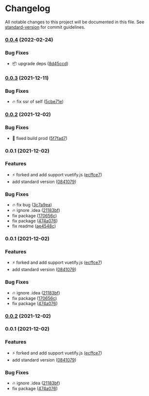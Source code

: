 # Changelog

All notable changes to this project will be documented in this file. See [standard-version](https://github.com/conventional-changelog/standard-version) for commit guidelines.

### [0.0.4](https://github.com/chantouchsek/html2pdf-js/compare/v0.0.3...v0.0.4) (2022-02-24)


### Bug Fixes

* :package: upgrade deps ([8d45ccd](https://github.com/chantouchsek/html2pdf-js/commit/8d45ccd3a1ec529cdcde7c17335802a528ac40bd))

### [0.0.3](https://github.com/chantouchsek/html2pdf-js/compare/v0.0.2...v0.0.3) (2021-12-11)


### Bug Fixes

* :fire: fix ssr of self ([5cbe71e](https://github.com/chantouchsek/html2pdf-js/commit/5cbe71eda8b275846e0239393abef34fb5d53629))

### [0.0.2](https://github.com/chantouchsek/html2pdf-js/compare/v0.0.1...v0.0.2) (2021-12-02)


### Bug Fixes

* :pencil: fixed build prod ([5f7fad7](https://github.com/chantouchsek/html2pdf-js/commit/5f7fad7e80f78d1c0e373a79969373143d0cb2d5))

### 0.0.1 (2021-12-02)


### Features

* :zap: forked and add support vuetify.js ([ecffce7](https://github.com/chantouchsek/html2pdf-js/commit/ecffce77ddb04c32b2dec4e376e47537f9dc6050))
* add standard version ([0841079](https://github.com/chantouchsek/html2pdf-js/commit/08410797307db9d82ce7645c72433c6d23d87876))


### Bug Fixes

* :fire: fix bug ([3c7a9ea](https://github.com/chantouchsek/html2pdf-js/commit/3c7a9ea2dd354e5145284f60ab730facd02b774f))
* :fire: ignore .idea ([21183bf](https://github.com/chantouchsek/html2pdf-js/commit/21183bfa283ff60814d602d58c96348e2a0da04c))
* fix package ([170656c](https://github.com/chantouchsek/html2pdf-js/commit/170656c851065ad48a40514ac6c0523cdc7e9119))
* fix package ([474a076](https://github.com/chantouchsek/html2pdf-js/commit/474a0762b3b7ea7bb0596d5c158b1051200f8b38))
* fix readme ([ae4548c](https://github.com/chantouchsek/html2pdf-js/commit/ae4548cdc272c788cde17848c7b2177f2cd1484f))

### 0.0.1 (2021-12-02)


### Features

* :zap: forked and add support vuetify.js ([ecffce7](https://github.com/chantouchsek/html2pdf-js/commit/ecffce77ddb04c32b2dec4e376e47537f9dc6050))
* add standard version ([0841079](https://github.com/chantouchsek/html2pdf-js/commit/08410797307db9d82ce7645c72433c6d23d87876))


### Bug Fixes

* :fire: ignore .idea ([21183bf](https://github.com/chantouchsek/html2pdf-js/commit/21183bfa283ff60814d602d58c96348e2a0da04c))
* fix package ([170656c](https://github.com/chantouchsek/html2pdf-js/commit/170656c851065ad48a40514ac6c0523cdc7e9119))
* fix package ([474a076](https://github.com/chantouchsek/html2pdf-js/commit/474a0762b3b7ea7bb0596d5c158b1051200f8b38))

### [0.0.2](https://github.com/chantouchsek/html2pdf-js/compare/v0.0.1...v0.0.2) (2021-12-02)

### 0.0.1 (2021-12-02)


### Features

* :zap: forked and add support vuetify.js ([ecffce7](https://github.com/chantouchsek/html2pdf-js/commit/ecffce77ddb04c32b2dec4e376e47537f9dc6050))
* add standard version ([0841079](https://github.com/chantouchsek/html2pdf-js/commit/08410797307db9d82ce7645c72433c6d23d87876))


### Bug Fixes

* :fire: ignore .idea ([21183bf](https://github.com/chantouchsek/html2pdf-js/commit/21183bfa283ff60814d602d58c96348e2a0da04c))
* fix package ([474a076](https://github.com/chantouchsek/html2pdf-js/commit/474a0762b3b7ea7bb0596d5c158b1051200f8b38))
